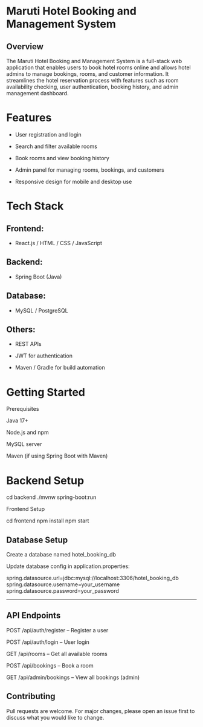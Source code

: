 # Maruti Hotel Booking and Management System

## Overview

The Maruti Hotel Booking and Management System is a full-stack web application that enables users to book hotel rooms online and allows hotel admins to manage bookings, rooms, and customer information. It streamlines the hotel reservation process with features such as room availability checking, user authentication, booking history, and admin management dashboard.


# Features

* User registration and login

* Search and filter available rooms

* Book rooms and view booking history

* Admin panel for managing rooms, bookings, and customers

* Responsive design for mobile and desktop use


# Tech Stack

## Frontend:

* React.js / HTML / CSS / JavaScript


## Backend:

* Spring Boot (Java)


## Database:

* MySQL / PostgreSQL


## Others:

* REST APIs

* JWT for authentication

* Maven / Gradle for build automation


# Getting Started

Prerequisites

Java 17+

Node.js and npm

MySQL server

Maven (if using Spring Boot with Maven)


# Backend Setup

cd backend
./mvnw spring-boot:run

Frontend Setup

cd frontend
npm install
npm start

## Database Setup

Create a database named hotel_booking_db

Update database config in application.properties:


spring.datasource.url=jdbc:mysql://localhost:3306/hotel_booking_db
spring.datasource.username=your_username
spring.datasource.password=your_password


---

## API Endpoints

POST /api/auth/register – Register a user

POST /api/auth/login – User login

GET /api/rooms – Get all available rooms

POST /api/bookings – Book a room

GET /api/admin/bookings – View all bookings (admin)



## Contributing

Pull requests are welcome. For major changes, please open an issue first to discuss what you would like to change.
